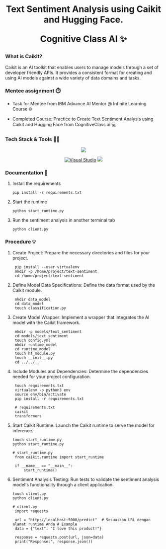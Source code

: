 <h1 align="center"> Text Sentiment Analysis using Caikit and Hugging Face.

<p align="center"> Cognitive Class AI ✨
  
### What is Caikit?

  Caikit is an AI toolkit that enables users to manage models through a set of developer friendly APIs. It provides a consistent format for creating and using AI models against a wide     variety of data domains and tasks.
  
### Mentee assignment ⏱️

   * Task for Mentee from IBM Advance AI Mentor @ Infinite Learning Course 🌐

   * Completed Course: Practice to Create Text Sentiment Analysis using Caikit and Hugging Face from CognitiveClass.ai 💻

### Tech Stack & Tools 👩‍💻
  <p align="center">
    <a
    <p>
<img src="https://img.shields.io/badge/python-3670A0?style=for-the-badge&logo=python&logoColor=ffdd54">
   </p>

  <p align="center">
  <a

[![Visual Studio](https://badgen.net/badge/icon/visualstudio?icon=visualstudio&label)](https://visualstudio.microsoft.com)
<img src="https://img.shields.io/badge/-Hugging%20Face-F7B8D3?style=flat&logo=hugging-face&logoColor=black" />
   </p>

### Documentation 📂
1. Install the requirements

       pip install -r requirements.txt

2. Start the runtime

       python start_runtime.py

3. Run the sentiment analysis in another terminal tab

       python client.py

### Procedure 💡

1. Create Project:
   Prepare the necessary directories and files for your project.
  
        pip install --user virtualenv
        mkdir -p /home/project/text-sentiment
        cd /home/project/text-sentiment

2. Define Model Data Specifications:
   Define the data format used by the Caikit module.
   
        mkdir data_model
        cd data_model
        touch classification.py

3. Create Model Wrapper:
   Implement a wrapper that integrates the AI model with the Caikit framework.

        mkdir -p models/text_sentiment
        cd models/text_sentiment
        touch config.yml
        mkdir runtime_model
        cd runtime_model
        touch hf_module.py
        touch __init__.py
        cd ../../..
    
4. Include Modules and Dependencies:
   Determine the dependencies needed for your project configuration.

        touch requirements.txt
        virtualenv -p python3 env
        source env/bin/activate
        pip install -r requirements.txt

        # requirements.txt
        caikit
        transformers

5. Start Caikit Runtime:
   Launch the Caikit runtime to serve the model for inference.

       touch start_runtime.py
       python start_runtime.py

       # start_runtime.py
        from caikit.runtime import start_runtime

        if __name__ == "__main__":
            start_runtime()

7. Sentiment Analysis Testing:
   Run tests to validate the sentiment analysis model's functionality through a client application.

       touch client.py
       python client.py

       # client.py
        import requests
   
        url = "http://localhost:5000/predict"  # Sesuaikan URL dengan alamat runtime Anda # Example
        data = {"text": "I love this product!"}
        
        response = requests.post(url, json=data)
        print("Response:", response.json())

